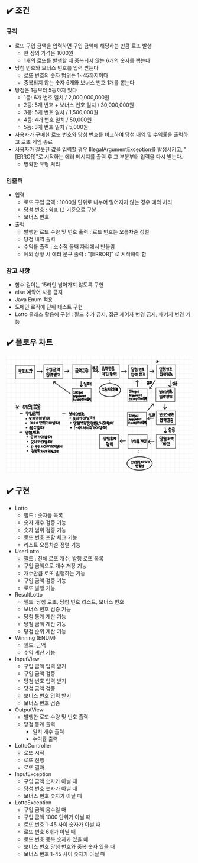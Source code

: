 ## :heavy_check_mark: 조건

### 규칙
- 로또 구입 금액을 입력하면 구입 금액에 해당하는 만큼 로또 발행
  - 한 장의 가격은 1000원
  - 1개의 로또를 발행할 때 중복되지 않는 6개의 숫자를 뽑는다
- 당첨 번호와 보너스 번호를 입력 받는다
  - 로또 번호의 숫자 범위는 1~45까지이다
  - 중복되지 않는 숫자 6개와 보너스 번호 1개를 뽑는다
- 당첨은 1등부터 5등까지 있다
  - 1등: 6개 번호 일치 / 2,000,000,000원
  - 2등: 5개 번호 + 보너스 번호 일치 / 30,000,000원
  - 3등: 5개 번호 일치 / 1,500,000원
  - 4등: 4개 번호 일치 / 50,000원
  - 5등: 3개 번호 일치 / 5,000원
- 사용자가 구매한 로또 번호와 당첨 번호를 비교하여 당첨 내역 및 수익률을 출력하고 로또 게임 종료
- 사용자가 잘못된 값을 입력할 경우 IllegalArgumentException를 발생시키고,
  "[ERROR]"로 시작하는 에러 메시지를 출력 후 그 부분부터 입력을 다시 받는다.
  - 명확한 유형 처리

### 입출력
- 입력
  - 로또 구입 금액 : 1000원 단위로 나누어 떨어지지 않는 경우 예외 처리
  - 당첨 번호 : 쉼표 (,) 기준으로 구분
  - 보너스 번호
- 출력
  - 발행한 로또 수량 및 번호 출력 : 로또 번호는 오름차순 정렬
  - 당첨 내역 출력
  - 수익률 출력 : 소수점 둘째 자리에서 반올림
  - 예외 상황 시 에러 문구 출력 : "[ERROR]" 로 시작해야 함
 
### 참고 사항
- 함수 길이는 15라인 넘어가지 않도록 구현
- else 예약어 사용 금지
- Java Enum 적용
- 도메인 로직에 단위 테스트 구현
- Lotto 클래스 활용해 구현 : 필드 추가 금지, 접근 제어자 변경 금지, 패키지 변경 가능



## :heavy_check_mark: 플로우 차트
![flow](./lotto-flow.jpg)


## :heavy_check_mark: 구현
- Lotto
    - 필드 : 숫자들 목록
    - 숫자 개수 검증 기능
    - 숫자 범위 검증 기능
    - 로또 번호 포함 체크 기능
    - 리스트 오름차순 정렬 기능
- UserLotto
    - 필드 : 전체 로또 개수, 발행 로또 목록
    - 구입 금액으로 개수 저장 기능
    - 개수만큼 로또 발행하는 기능
    - 구입 금액 검증 기능
    - 로또 발행 기능
- ResultLotto
    - 필드: 당첨 로또, 당첨 번호 리스트, 보너스 번호
    - 보너스 번호 검증 기능
    - 당첨 통계 계산 기능
    - 당첨 금액 계산 기능
    - 당첨 순위 계산 기능
- Winning (ENUM)
  - 필드: 금액
  - 수익 계산 기능
- InputView
    - 구입 금액 입력 받기 
    - 구입 금액 검증 
    - 당첨 번호 입력 받기 
    - 당첨 금액 검증 
    - 보너스 번호 입력 받기 
    - 보너스 번호 검증 
- OutputView
    - 발행한 로또 수량 및 번호 출력
    - 당첨 통계 출력
      - 일치 개수 출력
      - 수익률 출력
- LottoController
    - 로또 시작
    - 로또 진행
    - 로또 결과
- InputException
    - 구입 금액 숫자가 아닐 때
    - 당첨 번호 숫자가 아닐 때
    - 보너스 번호 숫자가 아닐 때
- LottoException
  - 구입 금액 음수일 때
  - 구입 금액 1000 단위가 아닐 때
  - 로또 번호 1-45 사이 숫자가 아닐 때
  - 로또 번호 6개가 아닐 때
  - 로또 번호 중복 숫자가 있을 때
  - 보너스 번호 당첨 번호와 중복 숫자 있을 때
  - 보너스 번호 1-45 사이 숫자가 아닐 때
  
    
